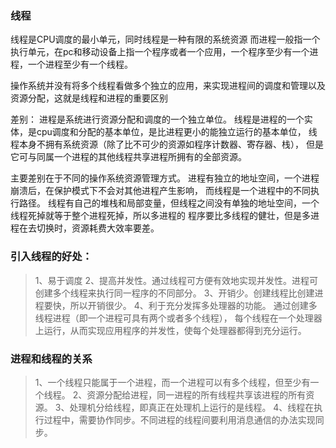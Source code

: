 ### 线程
线程是CPU调度的最小单元，同时线程是一种有限的系统资源
而进程一般指一个执行单元，在pc和移动设备上指一个程序或者一个应用，一个程序至少有一个进程，一个进程至少有一个线程。
    
 操作系统并没有将多个线程看做多个独立的应用，来实现进程间的调度和管理以及资源分配，这就是线程和进程的重要区别
    
差别：
    进程是系统进行资源分配和调度的一个独立单位。
    线程是进程的一个实体，是cpu调度和分配的基本单位，是比进程更小的能独立运行的基本单位，
    线程本身不拥有系统资源（除了比不可少的资源如程序计数器、寄存器、栈），
    但是它可与同属一个进程的其他线程共享进程所拥有的全部资源。
        
主要差别在于不同的操作系统资源管理方式。
    进程有独立的地址空间，一个进程崩溃后，在保护模式下不会对其他进程产生影响，
    而线程是一个进程中的不同执行路径。
    线程有自己的堆栈和局部变量，但线程之间没有单独的地址空间，一个线程死掉就等于整个进程死掉，所以多进程的
    程序要比多线程的健壮，但是多进程在去切换时，资源耗费大效率要差。
        
### 引入线程的好处：
> 1、易于调度
> 2、提高并发性。通过线程可方便有效地实现并发性。进程可创建多个线程来执行同一程序的不同部分。
> 3、开销少。创建线程比创建进程要快，所以开销很少。
> 4、利于充分发挥多处理器的功能。 通过创建多线程进程（即一个进程可具有两个或者多个线程），
     每个线程在一个处理器上运行，从而实现应用程序的并发性，使每个处理器都得到充分运行。
    
### 进程和线程的关系
> 1、一个线程只能属于一个进程，而一个进程可以有多个线程，但至少有一个线程。
> 2、资源分配给进程，同一进程的所有线程共享该进程的所有资源。
> 3、处理机分给线程，即真正在处理机上运行的是线程。
> 4、线程在执行过程中，需要协作同步。不同进程的线程间要利用消息通信的办法实现同步。